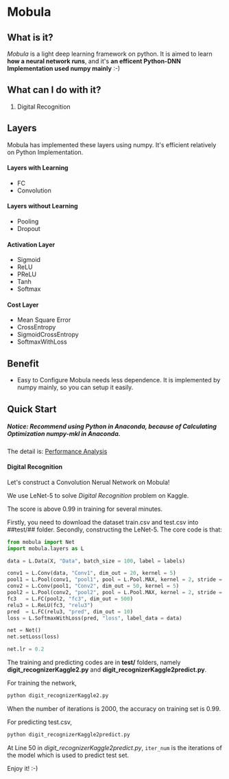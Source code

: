 # Mobula

## What is it?
*Mobula* is a light deep learning framework on python. It is aimed to learn **how a neural network runs**, and it's **an efficent Python-DNN Implementation used numpy mainly** :-)

## What can I do with it?
1. Digital Recognition

## Layers
Mobula has implemented these layers using numpy. It's efficient relatively on Python Implementation.
#### Layers with Learning
- FC
- Convolution
#### Layers without Learning
- Pooling
- Dropout
#### Activation Layer
- Sigmoid
- ReLU
- PReLU
- Tanh
- Softmax
#### Cost Layer
- Mean Square Error
- CrossEntropy
- SigmoidCrossEntropy
- SoftmaxWithLoss 

## Benefit

- Easy to Configure
	Mobula needs less dependence. It is implemented by numpy mainly, so you can setup it easily.

## Quick Start

##### Notice: Recommend using Python in Anaconda, because of **Calculating Optimization numpy-mkl** in Anaconda.

The detail is: 
[Performance Analysis](docs/performance.md)

#### Digital Recognition
Let's construct a Convolution Nerual Network on Mobula! 

We use LeNet-5 to solve *Digital Recognition* problem on Kaggle.

The score is above 0.99 in training for several minutes.

Firstly, you need to download the dataset train.csv and test.csv into ##test/## folder. 
Secondly, constructing the LeNet-5.
The core code is that:

```python
from mobula import Net
import mobula.layers as L

data = L.Data(X, "Data", batch_size = 100, label = labels)

conv1 = L.Conv(data, "Conv1", dim_out = 20, kernel = 5)
pool1 = L.Pool(conv1, "pool1", pool = L.Pool.MAX, kernel = 2, stride = 2)
conv2 = L.Conv(pool1, "Conv2", dim_out = 50, kernel = 5)
pool2 = L.Pool(conv2, "pool2", pool = L.Pool.MAX, kernel = 2, stride = 2)
fc3   = L.FC(pool2, "fc3", dim_out = 500)
relu3 = L.ReLU(fc3, "relu3")
pred  = L.FC(relu3, "pred", dim_out = 10)
loss = L.SoftmaxWithLoss(pred, "loss", label_data = data)

net = Net()
net.setLoss(loss)

net.lr = 0.2
```

The training and predicting codes are in **test/** folders, namely **digit_recognizerKaggle2.py** and **digit_recognizerKaggle2predict.py**.

For training the network, 
```bash
python digit_recognizerKaggle2.py
```

When the number of iterations is 2000, the accuracy on training set is 0.99.

For predicting test.csv,  
```bash
python digit_recognizerKaggle2predict.py
```

At Line 50 in *digit_recognizerKaggle2predict.py*, `iter_num` is the iterations of the model which is used to predict test set. 

Enjoy it! :-)
